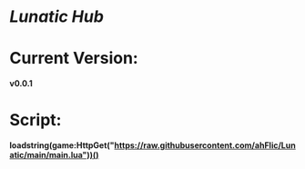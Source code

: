 # ***Lunatic Hub***

# Current Version:
**v0.0.1**

# Script:
**loadstring(game:HttpGet("https://raw.githubusercontent.com/ahFlic/Lunatic/main/main.lua"))()**
